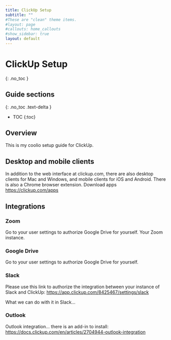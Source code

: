 ```yaml
---
title: ClickUp Setup
subtitle: ""
#These are "clean" theme items.
#layout: page
#callouts: home_callouts
#show_sidebar: true
layout: default
---
```


# ClickUp Setup
{: .no_toc }

## Guide sections
{: .no_toc .text-delta }

- TOC
{:toc}

## Overview

This is my coolio setup guide for ClickUp.

## Desktop and mobile clients

In addition to the web interface at clickup.com, there are also desktop clients for Mac and Windows, and mobile clients for iOS and Android.  There is also a Chrome browser extension.  Download apps https://clickup.com/apps

## Integrations

### Zoom

Go to your user settings to authorize Google Drive for yourself.  Your Zoom instance.

### Google Drive

Go to your user settings to authorize Google Drive for yourself.

### Slack

Please use this link to authorize the integration between your instance of Slack and ClickUp: https://app.clickup.com/8425467/settings/slack
 
What we can do with it in Slack...

### Outlook

Outlook integration… there is an add-in to install: https://docs.clickup.com/en/articles/2704944-outlook-integration
 
 
 
 
 